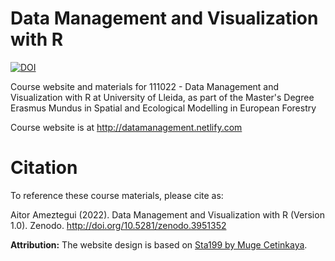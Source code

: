 # Data Management and Visualization with R   

[![DOI](https://zenodo.org/badge/200104059.svg)](https://zenodo.org/badge/latestdoi/200104059)

Course website and materials for 111022 - Data Management and Visualization with R at University of Lleida, as part of the Master's Degree Erasmus Mundus in Spatial and Ecological Modelling in European Forestry 

Course website is at http://datamanagement.netlify.com

# Citation
To reference these course materials, please cite as:

Aitor Ameztegui (2022). Data Management and Visualization with R (Version 1.0). Zenodo. http://doi.org/10.5281/zenodo.3951352


**Attribution:** The website design is based on [Sta199 by Muge Cetinkaya](http://www2.stat.duke.edu/courses/Spring18/Sta199/).


